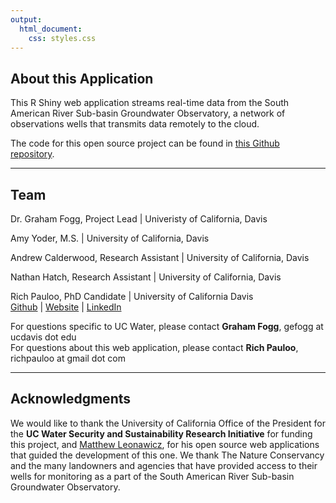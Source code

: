 ```yaml
---
output:
  html_document:
    css: styles.css
---
```


## About this Application

This R Shiny web application streams real-time data from the South American River Sub-basin Groundwater Observatory, a network of observations wells that transmits data remotely to the cloud.  

The code for this open source project can be found in [this Github repository](https://github.com/richpauloo/cosumnes_shiny).

***

## Team
Dr. Graham Fogg, Project Lead | Univeristy of California, Davis  <br/>

Amy Yoder, M.S. | University of California, Davis  <br/>

Andrew Calderwood, Research Assistant | University of California, Davis  <br/>

Nathan Hatch, Research Assistant | University of California, Davis  <br/>

Rich Pauloo, PhD Candidate | University of California Davis <br/>
[Github](http://github.com/richpauloo) | [Website](https://richpauloo.github.io) | [LinkedIn](https://www.linkedin.com/in/rpauloo)  

For questions specific to UC Water, please contact **Graham Fogg**, gefogg at ucdavis dot edu    
For questions about this web application, please contact **Rich Pauloo**, richpauloo at gmail dot com    

***

## Acknowledgments
We would like to thank the University of California Office of the President for the **UC Water Security and Sustainability Research Initiative** for funding this project, and [Matthew Leonawicz](https://leonawicz.github.io/), for his open source web applications that guided the development of this one. We thank The Nature Conservancy and the many landowners and agencies that have provided access to their wells for monitoring as a part of the South American River Sub-basin Groundwater Observatory. 


